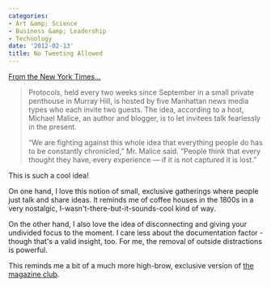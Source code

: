 ```yaml
---
categories:
- Art &amp; Science
- Business &amp; Leadership
- Technology
date: '2012-02-13'
title: No Tweeting Allowed
---
```


<a href="http://www.nytimes.com/2009/08/09/fashion/09blogfree.html">From the New York Times...</a>

<blockquote>Protocols, held every two weeks since September in a small private penthouse in Murray Hill, is hosted by five Manhattan news media types who each invite two guests. The idea, according to a host, Michael Malice, an author and blogger, is to let invitees talk fearlessly in the present.

“We are fighting against this whole idea that everything people do has to be constantly chronicled,” Mr. Malice said. “People think that every thought they have, every experience — if it is not captured it is lost.”</blockquote>

This is such a cool idea!

On one hand, I love this notion of small, exclusive gatherings where people just talk and share ideas. It reminds me of coffee houses in the 1800s in a very nostalgic, I-wasn't-there-but-it-sounds-cool kind of way.

On the other hand, I also love the idea of disconnecting and giving your undivided focus to the moment. I care less about the documentation factor - though that's a valid insight, too. For me, the removal of outside distractions is powerful.

This reminds me a bit of a much more high-brow, exclusive version of <a href="https://gomakethings.com/the-magazine-club/">the magazine club</a>.